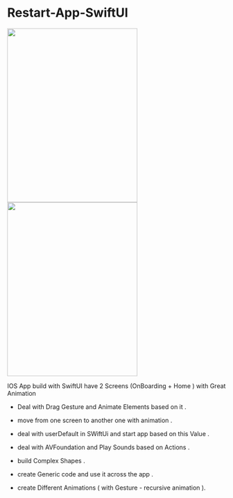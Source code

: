 # Restart-App-SwiftUI
<img src="https://github.com/eng-oday/Restart-App-SwiftUI/assets/30195311/40b534c5-b7ac-4443-a619-e55d0ce7917b" width="300" height="400">
<img src="https://github.com/eng-oday/Restart-App-SwiftUI/assets/30195311/c47d40eb-fc4f-4ff8-b4a0-39300a86cde9" width="300" height="400">



IOS App build with SwiftUI have 2 Screens (OnBoarding + Home ) with Great Animation 

- Deal with Drag Gesture and Animate Elements based on it .

- move from one screen to another one with animation .

- deal with userDefault in SWiftUi and start app based on this Value .

- deal with AVFoundation and Play Sounds based on Actions .

- build Complex Shapes .

- create Generic code and use it across the app .

- create Different Animations ( with Gesture - recursive animation ).
